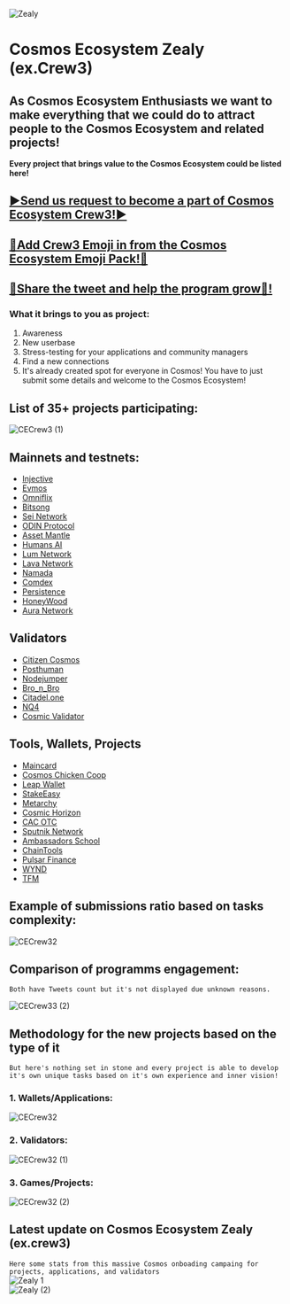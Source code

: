 ![Zealy](https://user-images.githubusercontent.com/92199696/232422775-6fa5d166-6695-4616-8ea7-26434f4aae32.png)

# Cosmos Ecosystem Zealy (ex.Crew3)

## As Cosmos Ecosystem Enthusiasts we want to make everything that we could do to attract people to the Cosmos Ecosystem and related projects!
**Every project that brings value to the Cosmos Ecosystem could be listed here!**

## [▶️Send us request to become a part of Cosmos Ecosystem Crew3!▶️](https://t.me/s_orion)
## [🌈Add Crew3 Emoji in from the Cosmos Ecosystem Emoji Pack!🌈](https://t.me/addemoji/CosmosEcosystem)
## [🔁Share the tweet and help the program grow🔁!](https://twitter.com/CosmosEcosystem/status/1635985789963358210)

### What it brings to you as project:

1. Awareness 
2. New userbase
3. Stress-testing for your applications and community managers 
4. Find a new connections
5. It's already created spot for everyone in Cosmos! You have to just submit some details and welcome to the Cosmos Ecosystem! 


## List of 35+ projects participating: 
![CECrew3 (1)](https://user-images.githubusercontent.com/92199696/226580847-a6464684-18ab-459e-b6e3-5e9fdf3cca5a.png)


## Mainnets and testnets:

- [Injective](https://injective.com/)
- [Evmos](https://evmos.org/)
- [Omniflix](https://omniflix.network/)
- [Bitsong](https://bitsong.io/)
- [Sei Network](https://www.seinetwork.io/)
- [ODIN Protocol](https://odinprotocol.io)
- [Asset Mantle](https://assetmantle.one/)
- [Humans AI](https://humans.ai/)
- [Lum Network](https://lum.network/) 
- [Lava Network](https://lavanet.xyz/)
- [Namada](https://namada.net/)
- [Comdex](https://comdex.one)
- [Persistence](https://persistence.one/)
- [HoneyWood](https://honeywood.io/)
- [Aura Network](https://aura.network/)

## Validators

- [Citizen Cosmos](https://www.citizencosmos.space/)
- [Posthuman](https://posthuman.digital/)
- [Nodejumper](https://nodejumper.io/)
- [Bro_n_Bro](https://bronbro.io/)
- [Citadel.one](https://citadel.one/)
- [NQ4](https://nq4.net/)
- [Cosmic Validator](https://twitter.com/CosmicValidator)

## Tools, Wallets, Projects

- [Maincard](https://maincard.io/)
- [Cosmos Chicken Coop](http://cosmoschickencoop.io/)
- [Leap Wallet](https://www.leapwallet.io/)
- [StakeEasy](https://www.stakeeasy.finance/)
- [Metarchy](http://metarchy.space/)
- [Cosmic Horizon](https://cosmic-horizon.com/)
- [CAC OTC](https://cac-group.io)
- [Sputnik Network](https://sputnik.exchange/)
- [Ambassadors School](https://ambassadors.school)
- [ChainTools](https://chaintools.tech/)
- [Pulsar Finance](https://app.pulsar.finance/)
- [WYND](https://app.wynddao.com/)
- [TFM](https://tfm.com/juno/)

## Example of submissions ratio based on tasks complexity:
![CECrew32](https://user-images.githubusercontent.com/92199696/223774766-342d9339-0023-49cd-9d3c-3f1fd785ce87.png)

## Comparison of programms engagement:
```Both have Tweets count but it's not displayed due unknown reasons.``` <br/>

![CECrew33 (2)](https://user-images.githubusercontent.com/92199696/226580771-be3c2af4-fb85-4fd6-8813-40a86a2f2bf5.png)


## Methodology for the new projects based on the type of it
```But here's nothing set in stone and every project is able to develop it's own unique tasks based on it's own experience and inner vision!```

### 1. Wallets/Applications: <br/> 
![CECrew32](https://user-images.githubusercontent.com/92199696/225306365-4a088c63-cc4c-494f-a11d-13323b5d3f8a.png) <br/>

### 2. Validators: <br/>
![CECrew32 (1)](https://user-images.githubusercontent.com/92199696/225306386-232ac709-b640-4f62-8a4b-225bee7e9b12.png) <br/>

### 3. Games/Projects: <br/> 
![CECrew32 (2)](https://user-images.githubusercontent.com/92199696/225306415-6e4da202-3143-4e9e-b9ae-74b3efd02686.png)


## Latest update on Cosmos Ecosystem Zealy (ex.crew3)
`Here some stats from this massive Cosmos onboading campaing for projects, applications, and validators` <br/>
![Zealy 1](https://github.com/Validator-POSTHUMAN/Cosmos-Ecosystem-Zealy-ex.-Crew3-/assets/92199696/86dee7e5-1719-41fd-9715-cb24f2123ffd) <br/>
![Zealy (2)](https://github.com/Validator-POSTHUMAN/Cosmos-Ecosystem-Zealy-ex.-Crew3-/assets/92199696/9737d107-69a5-49c8-b849-014e466f1904)
